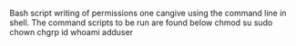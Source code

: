 Bash script writing of permissions one cangive using the command line in shell.
The command scripts to be run are found below
chmod
su
sudo
chown
chgrp
id
whoami
adduser